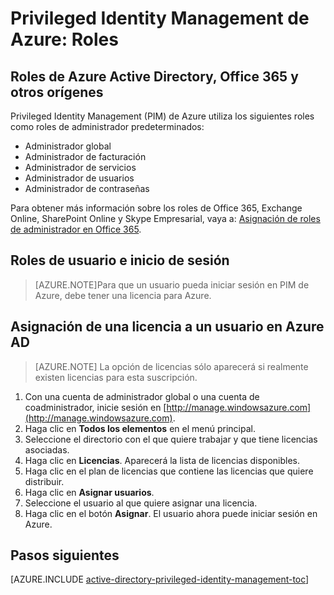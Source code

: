 <properties
   pageTitle="Privileged Identity Management de Azure: Roles"
   description="Obtenga información sobre los roles que se usan para identidades con privilegios con la extensión de Privileged Identity Management de Azure."
   services="active-directory"
   documentationCenter=""
   authors="kgremban"
   manager="stevenpo"
   editor=""/>

<tags
   ms.service="na"
   ms.devlang="na"
   ms.topic="article"
   ms.tgt_pltfrm="na"
   ms.workload="identity"
   ms.date="01/21/2016"
   ms.author="kgremban"/>

# Privileged Identity Management de Azure: Roles

<!-- **PLACEHOLDER: Need description of how this works. Azure PIM uses roles from MSODS objects.**-->

## Roles de Azure Active Directory, Office 365 y otros orígenes

Privileged Identity Management (PIM) de Azure utiliza los siguientes roles como roles de administrador predeterminados:

- Administrador global
- Administrador de facturación
- Administrador de servicios
- Administrador de usuarios
- Administrador de contraseñas

Para obtener más información sobre los roles de Office 365, Exchange Online, SharePoint Online y Skype Empresarial, vaya a: [Asignación de roles de administrador en Office 365](https://support.office.com/es-ES/article/Assigning-admin-roles-in-Office-365-eac4d046-1afd-4f1a-85fc-8219c79e1504?ui=es-ES&rs=es-ES&ad=US).

<!--**PLACEHOLDER: The above article may not be the one we want since PIM gets roles from places other that Office 365**-->


<!-- ## The PIM Security Administrator Role **PLACEHOLDER: Need description of the Security Administrator role.**-->

## Roles de usuario e inicio de sesión
> [AZURE.NOTE]Para que un usuario pueda iniciar sesión en PIM de Azure, debe tener una licencia para Azure.

## Asignación de una licencia a un usuario en Azure AD

> [AZURE.NOTE] La opción de licencias sólo aparecerá si realmente existen licencias para esta suscripción.

1. Con una cuenta de administrador global o una cuenta de coadministrador, inicie sesión en [http://manage.windowsazure.com](http://manage.windowsazure.com).
2. Haga clic en **Todos los elementos** en el menú principal.
3. Seleccione el directorio con el que quiere trabajar y que tiene licencias asociadas.
4. Haga clic en **Licencias**. Aparecerá la lista de licencias disponibles.
5. Haga clic en el plan de licencias que contiene las licencias que quiere distribuir.
6. Haga clic en **Asignar usuarios**.
7. Seleccione el usuario al que quiere asignar una licencia.
8. Haga clic en el botón **Asignar**. El usuario ahora puede iniciar sesión en Azure.

<!--Every topic should have next steps and links to the next logical set of content to keep the customer engaged-->
## Pasos siguientes
[AZURE.INCLUDE [active-directory-privileged-identity-management-toc](../../includes/active-directory-privileged-identity-management-toc.md)]

<!---HONumber=AcomDC_0128_2016-->